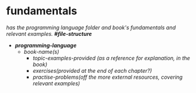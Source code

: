 # fundamentals
*has the programming language folder and book's fundamentals and relevant examples.*
***#file-structure***

 - ***programming-language***   
	 - *book-name(s)*
		 - *topic-examples-provided (as a reference for explanation, in the book)*
		 - *exercises(provided at the end of each chapter?)*
		 - *practise-problems(off the more external resources, covering relevant examples)*
